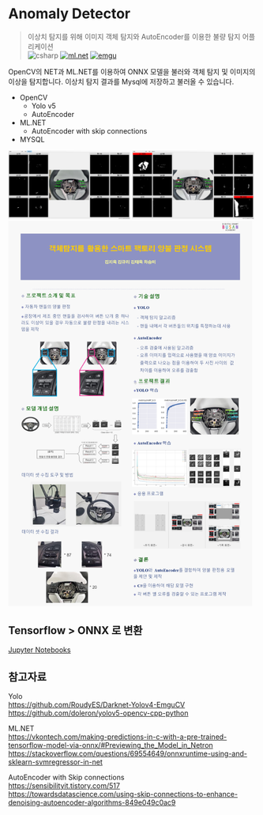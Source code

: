 # Anomaly Detector
> 이상치 탐지를 위해 이미지 객체 탐지와 AutoEncoder를 이용한 불량 탐지 어플리케이션  
![csharp][csharp-image]
[![ml.net][ml.net-image]][ml.net-url]
[![emgu][opencv-image]][emgu-url]

OpenCV의 NET과 ML.NET를 이용하여 ONNX 모델을 불러와 객체 탐지 및 이미지의 이상을 탐지합니다. 이상치 탐지 결과를 Mysql에 저장하고 불러올 수 있습니다.

* OpenCV
  * Yolo v5
  * AutoEncoder
* ML.NET
  * AutoEncoder with skip connections
* MYSQL

<img src="images/1.png" width=49% height=50%>
<img src="images/2.png" width=49% height=50%>
<img src="images/poster.png" width=98% height=50%>  

## Tensorflow > ONNX 로 변환

[Jupyter Notebooks](notebooks/tf2onnx.ipynb)

## 참고자료

Yolo  
https://github.com/RoudyES/Darknet-Yolov4-EmguCV  
https://github.com/doleron/yolov5-opencv-cpp-python  

ML.NET  
https://vkontech.com/making-predictions-in-c-with-a-pre-trained-tensorflow-model-via-onnx/#Previewing_the_Model_in_Netron  
https://stackoverflow.com/questions/69554649/onnxruntime-using-and-sklearn-svmregressor-in-net

AutoEncoder with Skip connections  
https://sensibilityit.tistory.com/517  
https://towardsdatascience.com/using-skip-connections-to-enhance-denoising-autoencoder-algorithms-849e049c0ac9

<!-- Markdown link & img dfn's -->
[csharp-image]: https://img.shields.io/badge/.NET-512BD4?style=flat-square&logo=dotnet&logoColor=white
[ml.net-image]: https://img.shields.io/badge/ML.NET-239120?style=flat-square&logo=dotnet&logoColor=white
[ml.net-url]: https://dotnet.microsoft.com/en-us/apps/machinelearning-ai/ml-dotnet
[opencv-image]: https://img.shields.io/badge/Emgu%20CV-EA7E20?style=flat-square&logo=opencv&logoColor=white
[emgu-url]: https://www.emgu.com/